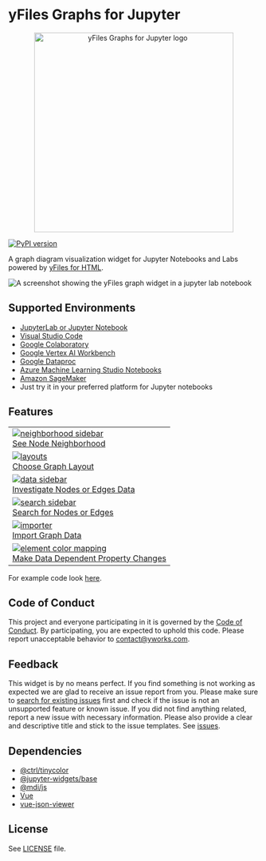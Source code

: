 # yFiles Graphs for Jupyter

<p align="center">
    <img src="https://raw.githubusercontent.com/yWorks/yfiles-jupyter-graphs/main/screenshots/yfiles-jupyter-graphs-logo.svg" alt='yFiles Graphs for Jupyter logo'  width="400px" style='max-width: 400px'>
</p>

[![PyPI version](https://badge.fury.io/py/yfiles-jupyter-graphs.svg)](https://badge.fury.io/py/yfiles-jupyter-graphs)

A graph diagram visualization widget for Jupyter Notebooks and Labs powered by [yFiles for HTML](https://www.yworks.com/yfiles-overview?utm_campaign=yfiles4jupyter&utm_source=github&utm_medium=readme).

![A screenshot showing the yFiles graph widget in a jupyter lab notebook](https://raw.githubusercontent.com/yWorks/yfiles-jupyter-graphs/main/screenshots/yfiles-jupyter-graphs-introduction.png)

## Supported Environments
- [JupyterLab or Jupyter Notebook](https://jupyter.org/)
- [Visual Studio Code](https://code.visualstudio.com/)
- [Google Colaboratory](https://colab.research.google.com/)
- [Google Vertex AI Workbench](https://cloud.google.com/vertex-ai)
- [Google Dataproc](https://cloud.google.com/dataproc)
- [Azure Machine Learning Studio Notebooks](https://azure.microsoft.com/en-us/products/machine-learning/)
- [Amazon SageMaker](https://aws.amazon.com/sagemaker/)
- Just try it in your preferred platform for Jupyter notebooks

## Features
<table>
    <tr>
        <td><a href="https://github.com/yWorks/yfiles-jupyter-graphs/blob/main/examples/28_little-alchemy_example.ipynb"><img src="https://raw.githubusercontent.com/yWorks/yfiles-jupyter-graphs/main/screenshots/neighborhood.png" title="See Node Neighborhood" alt="neighborhood sidebar"></a><br>
        <a href="https://github.com/yWorks/yfiles-jupyter-graphs/blob/main/examples/28_little-alchemy_example.ipynb">See Node Neighborhood</a></td>
    </tr>
    <tr>
        <td><a href="https://github.com/yWorks/yfiles-jupyter-graphs/blob/main/examples/22_layouts.ipynb"><img src="https://raw.githubusercontent.com/yWorks/yfiles-jupyter-graphs/main/screenshots/layouts.png" title="Choose Graph Layout" alt="layouts"></a><br>
        <a href="https://github.com/yWorks/yfiles-jupyter-graphs/blob/main/examples/22_layouts.ipynb">Choose Graph Layout</a></td>
    </tr>
    <tr>
        <td><a href="https://github.com/yWorks/yfiles-jupyter-graphs/blob/main/examples/23_sidebar.ipynb"><img src="https://raw.githubusercontent.com/yWorks/yfiles-jupyter-graphs/main/screenshots/data.png" title="Investigate Nodes and Edges Data" alt="data sidebar"></a><br>
        <a href="https://github.com/yWorks/yfiles-jupyter-graphs/blob/main/examples/23_sidebar.ipynb">Investigate Nodes or Edges Data</a></td>
    </tr>
    <tr>
        <td><a href="https://github.com/yWorks/yfiles-jupyter-graphs/blob/main/examples/23_sidebar.ipynb"><img src="https://raw.githubusercontent.com/yWorks/yfiles-jupyter-graphs/main/screenshots/search.png" title="Search for Nodes or Edges" alt="search sidebar"></a><br>
        <a href="https://github.com/yWorks/yfiles-jupyter-graphs/blob/main/examples/23_sidebar.ipynb">Search for Nodes or Edges</a></td>
    </tr>
    <tr>
        <td><a href="https://github.com/yWorks/yfiles-jupyter-graphs/blob/main/examples/13_networkx_import.ipynb"><img src="https://raw.githubusercontent.com/yWorks/yfiles-jupyter-graphs/main/screenshots/importer.png" title="Import Graph Data" alt="importer"></a><br>
        <a href="https://github.com/yWorks/yfiles-jupyter-graphs/blob/main/examples/13_networkx_import.ipynb">Import Graph Data</a></td>
    </tr>
    <tr>
        <td><a href="https://github.com/yWorks/yfiles-jupyter-graphs/blob/main/examples/03_color_mapping.ipynb"><img src="https://raw.githubusercontent.com/yWorks/yfiles-jupyter-graphs/main/screenshots/element_color_mapping.png" title="Make Data Dependent Property Changes" alt="element color mapping"></a><br>
        <a href="https://github.com/yWorks/yfiles-jupyter-graphs/blob/main/examples/03_color_mapping.ipynb">Make Data Dependent Property Changes</a></td>
    </tr>
</table>

For example code look [here](https://github.com/yWorks/yfiles-jupyter-graphs/tree/master/examples).

## Code of Conduct
This project and everyone participating in it is governed by the [Code of Conduct](https://github.com/yWorks/yfiles-jupyter-graphs/blob/master/CODE_OF_CONDUCT.md).
By participating, you are expected to uphold this code.
Please report unacceptable behavior to [contact@yworks.com](mailto:contact@yworks.com).

## Feedback
This widget is by no means perfect.
If you find something is not working as expected
we are glad to receive an issue report from you.
Please make sure to [search for existing issues](https://github.com/yWorks/yfiles-jupyter-graphs/search?q=is%3Aissue+repo%3AyWorks%2Fyfiles-jupyter-graphs&type=issues) first
and check if the issue is not an unsupported feature or known issue.
If you did not find anything related, report a new issue with necessary information.
Please also provide a clear and descriptive title and stick to the issue templates.
See [issues](https://github.com/yWorks/yfiles-jupyter-graphs/issues).

## Dependencies
- [@ctrl/tinycolor](https://github.com/scttcper/tinycolor)
- [@jupyter-widgets/base](https://github.com/jupyter-widgets/ipywidgets)
- [@mdi/js](https://github.com/Templarian/MaterialDesign-JS)
- [Vue](https://vuejs.org/)
- [vue-json-viewer](https://github.com/chenfengjw163/vue-json-viewer)

## License
See [LICENSE](https://github.com/yWorks/yfiles-jupyter-graphs/blob/main/LICENSE.md) file.
